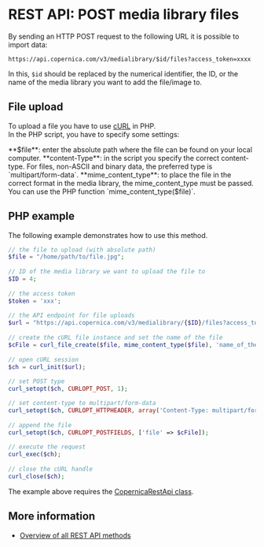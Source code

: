 # REST API: POST media library files

By sending an HTTP POST request to the following URL it is possible to import data:

`https://api.copernica.com/v3/medialibrary/$id/files?access_token=xxxx`

In this, `$id` should be replaced by the numerical identifier, the ID, 
or the name of the media library you want to add the file/image to. 

## File upload
To upload a file you have to use [cURL](https://www.php.net/manual/en/curl.examples-basic.php) in PHP.  
In the PHP script, you have to specify some settings:

**$file**: enter the absolute path where the file can be found on your local computer.  
**content-Type**: in the script you specify the correct content-type. For files, non-ASCII and binary data, the preferred type is `multipart/form-data`.  
**mime_content_type**: to place the file in the correct format in the media library, the mime_content_type must be passed. You can use the PHP function `mime_content_type($file)`.

## PHP example

The following example demonstrates how to use this method.

```php
// the file to upload (with absolute path)
$file = "/home/path/to/file.jpg";
 
// ID of the media library we want to upload the file to
$ID = 4;
 
// the access token 
$token = 'xxx';
 
// the API endpoint for file uploads
$url = "https://api.copernica.com/v3/medialibrary/{$ID}/files?access_token={$token}";
 
// create the cURL file instance and set the name of the file
$cFile = curl_file_create($file, mime_content_type($file), 'name_of_the_file.png');
 
// open cURL session
$ch = curl_init($url);
 
// set POST type
curl_setopt($ch, CURLOPT_POST, 1);

// set content-type to multipart/form-data
curl_setopt($ch, CURLOPT_HTTPHEADER, array('Content-Type: multipart/form-data'));
 
// append the file
curl_setopt($ch, CURLOPT_POSTFIELDS, ['file' => $cFile]);
 
// execute the request
curl_exec($ch);
 
// close the cURL handle
curl_close($ch);
```

The example above requires the [CopernicaRestApi class](rest-php).

## More information

* [Overview of all REST API methods](rest-api)
